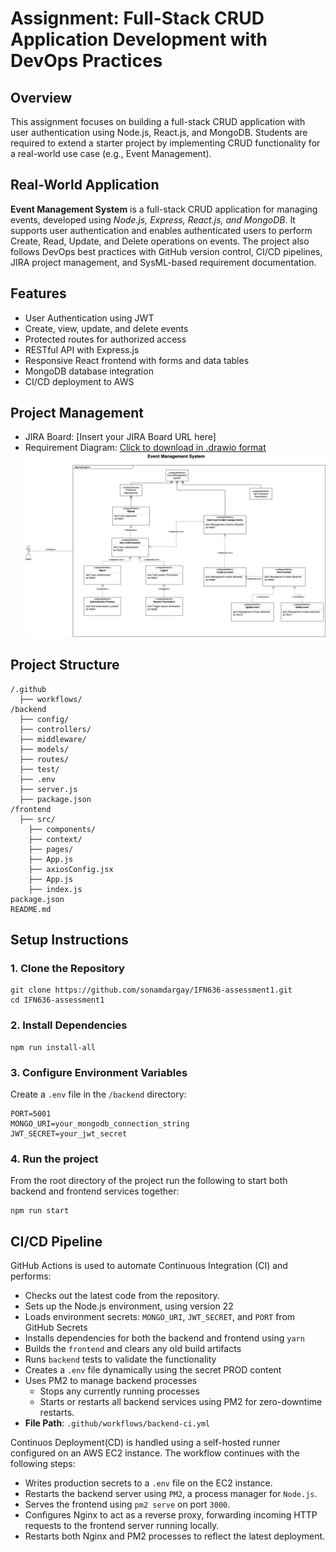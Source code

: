 # **Assignment: Full-Stack CRUD Application Development with DevOps Practices**

## **Overview**

This assignment focuses on building a full-stack CRUD application with user authentication using Node.js, React.js, and MongoDB. Students are required to extend a starter project by implementing CRUD functionality for a real-world use case (e.g., Event Management).

## **Real-World Application**

**Event Management System** is a full-stack CRUD application for managing events, developed using _Node.js, Express, React.js, and MongoDB_. It supports user authentication and enables authenticated users to perform Create, Read, Update, and Delete operations on events. The project also follows DevOps best practices with GitHub version control, CI/CD pipelines, JIRA project management, and SysML-based requirement documentation.

## **Features**

- User Authentication using JWT
- Create, view, update, and delete events
- Protected routes for authorized access
- RESTful API with Express.js
- Responsive React frontend with forms and data tables
- MongoDB database integration
- CI/CD deployment to AWS

## **Project Management**

- JIRA Board: [Insert your JIRA Board URL here]
- Requirement Diagram: [Click to download in .drawio format](https://drive.google.com/file/d/1bXZMElpsvbIE059mDgGtAwBYng40XKyz/view?usp=sharing)
  ![image info](./pm-files/EventManagementSys.drawio.png)

## **Project Structure**

```
/.github
  ├── workflows/
/backend
  ├── config/
  ├── controllers/
  ├── middleware/
  ├── models/
  ├── routes/
  ├── test/
  ├── .env
  ├── server.js
  ├── package.json
/frontend
  ├── src/
    ├── components/
    ├── context/
    ├── pages/
    ├── App.js
    ├── axiosConfig.jsx
    ├── App.js
    ├── index.js
package.json
README.md
```

## **Setup Instructions**

### **1. Clone the Repository**

```
git clone https://github.com/sonamdargay/IFN636-assessment1.git
cd IFN636-assessment1
```

### **2. Install Dependencies**

```
npm run install-all
```

### **3. Configure Environment Variables**

Create a `.env` file in the `/backend` directory:

```
PORT=5001
MONGO_URI=your_mongodb_connection_string
JWT_SECRET=your_jwt_secret
```

### **4. Run the project**

From the root directory of the project run the following to start both backend and frontend services together:

```
npm run start
```

## CI/CD Pipeline

GitHub Actions is used to automate Continuous Integration (CI) and performs:

- Checks out the latest code from the repository.
- Sets up the Node.js environment, using version 22
- Loads environment secrets: `MONGO_URI`, `JWT_SECRET`, and `PORT` from GitHub Secrets
- Installs dependencies for both the backend and frontend using `yarn`
- Builds the `frontend` and clears any old build artifacts
- Runs `backend` tests to validate the functionality
- Creates a `.env` file dynamically using the secret PROD content
- Uses PM2 to manage backend processes
  - Stops any currently running processes
  - Starts or restarts all backend services using PM2 for zero-downtime restarts.
- **File Path**: `.github/workflows/backend-ci.yml`

Continuos Deployment(CD) is handled using a self-hosted runner configured on an AWS EC2 instance. The workflow continues with the following steps:

- Writes production secrets to a `.env` file on the EC2 instance.
- Restarts the backend server using `PM2`, a process manager for `Node.js`.
- Serves the frontend using `pm2 serve` on port `3000`.
- Configures Nginx to act as a reverse proxy, forwarding incoming HTTP requests to the frontend server running locally.
- Restarts both Nginx and PM2 processes to reflect the latest deployment.
